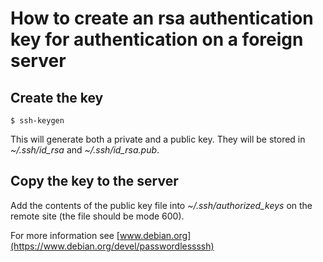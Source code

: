 How to create an rsa authentication key for authentication on a foreign server
==============================================================================

Create the key
--------------

    $ ssh-keygen

This will generate both a private and a public key. They will be stored in *~/.ssh/id_rsa* and *~/.ssh/id_rsa.pub*.

Copy the key to the server
--------------------------

Add the contents of the public key file into *~/.ssh/authorized_keys* on the remote site (the file should be mode 600).

For more information see [www.debian.org](https://www.debian.org/devel/passwordlessssh)
